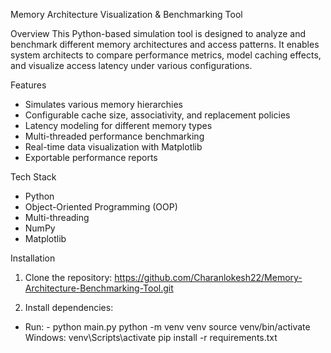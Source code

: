  Memory Architecture Visualization & Benchmarking Tool

 Overview
This Python-based simulation tool is designed to analyze and benchmark different memory architectures and access patterns. It enables system architects to compare performance metrics, model caching effects, and visualize access latency under various configurations.

Features
- Simulates various memory hierarchies
- Configurable cache size, associativity, and replacement policies
- Latency modeling for different memory types
- Multi-threaded performance benchmarking
- Real-time data visualization with Matplotlib
- Exportable performance reports

 Tech Stack
- Python
- Object-Oriented Programming (OOP)
- Multi-threading
- NumPy
- Matplotlib

 Installation
1. Clone the repository:
 https://github.com/Charanlokesh22/Memory-Architecture-Benchmarking-Tool.git

2. Install dependencies:
- Run: - python main.py
python -m venv venv
source venv/bin/activate
Windows: venv\Scripts\activate
pip install -r requirements.txt
